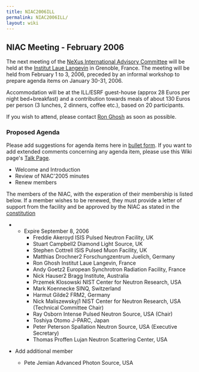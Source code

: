 ```yaml
---
title: NIAC2006ILL
permalink: NIAC2006ILL/
layout: wiki
---
```


NIAC Meeting - February 2006
----------------------------

The next meeting of the [ NeXus International Advisory
Committee](NIAC "wikilink") will be held at the [Institut Laue
Langevin](http://www.ill.fr) in Grenoble, France. The meeting will be
held from February 1 to 3, 2006, preceded by an informal workshop to
prepare agenda items on January 30-31, 2006.

Accommodation will be at the ILL/ESRF guest-house (approx 28 Euros per
night bed+breakfast) and a contribution towards meals of about 130 Euros
per person (3 lunches, 2 dinners, coffee etc.), based on 20
participants.

If you wish to attend, please contact [Ron Ghosh](mailto:ghosh@ill.fr)
as soon as possible.

### Proposed Agenda

Please add suggestions for agenda items here in [ bullet
form](Help:Editing#Lists "wikilink"). If you want to add extended
comments concerning any agenda item, please use this Wiki page's [ Talk
Page](Talk:NIAC_Meetings "wikilink").

-   Welcome and Introduction
-   Review of NIAC'2005 minutes
-   Renew members

The members of the NIAC, with the experation of their membership is
listed below. If a member wishes to be renewed, they must provide a
letter of support from the facility and be approved by the NIAC as
stated in the [constitution](NIAC "wikilink")

-   -   Expire September 8, 2006
        -   Freddie Akeroyd ISIS Pulsed Neutron Facility, UK
        -   Stuart Campbell2 Diamond Light Source, UK
        -   Stephen Cottrell ISIS Pulsed Muon Facility, UK
        -   Matthias Drochner2 Forschungzentrum Juelich, Germany
        -   Ron Ghosh Institut Laue Langevin, France
        -   Andy Goetz2 European Synchrotron Radiation Facility, France
        -   Nick Hauser2 Bragg Institute, Australia
        -   Przemek Klosowski NIST Center for Neutron Research, USA
        -   Mark Koennecke SINQ, Switzerland
        -   Harmut Gilde2 FRM2, Germany
        -   Nick Maliszewskyj1 NIST Center for Neutron Research, USA
            (Technical Committee Chair)
        -   Ray Osborn Intense Pulsed Neutron Source, USA (Chair)
        -   Toshiya Otomo J-PARC, Japan
        -   Peter Peterson Spallation Neutron Source, USA (Executive
            Secretary)
        -   Thomas Proffen Lujan Neutron Scattering Center, USA

-   Add additional member
    -   Pete Jemian Advanced Photon Source, USA

